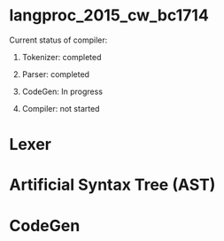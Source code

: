 # langproc_2015_cw_bc1714

Current status of compiler:

1. Tokenizer: completed

2. Parser: completed

3. CodeGen: In progress

4. Compiler: not started

# Lexer

# Artificial Syntax Tree (AST)

# CodeGen
